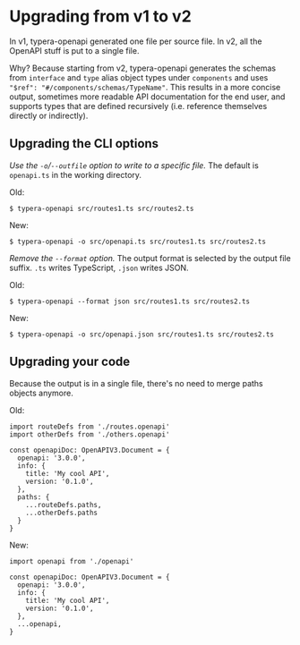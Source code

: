 # Upgrading from v1 to v2

In v1, typera-openapi generated one file per source file. In v2, all the OpenAPI
stuff is put to a single file.

Why? Because starting from v2, typera-openapi generates the schemas from
`interface` and `type` alias object types under `components` and uses
`"$ref": "#/components/schemas/TypeName"`. This results in a more concise
output, sometimes more readable API documentation for the end user, and supports
types that are defined recursively (i.e. reference themselves directly or
indirectly).

## Upgrading the CLI options

_Use the `-o`/`--outfile` option to write to a specific file._ The default is
`openapi.ts` in the working directory.

Old:

```
$ typera-openapi src/routes1.ts src/routes2.ts
```

New:

```
$ typera-openapi -o src/openapi.ts src/routes1.ts src/routes2.ts
```

_Remove the `--format` option._ The output format is selected by the output file
suffix. `.ts` writes TypeScript, `.json` writes JSON.

Old:

```
$ typera-openapi --format json src/routes1.ts src/routes2.ts
```

New:

```
$ typera-openapi -o src/openapi.json src/routes1.ts src/routes2.ts
```

## Upgrading your code

Because the output is in a single file, there's no need to merge paths objects
anymore.

Old:

```
import routeDefs from './routes.openapi'
import otherDefs from './others.openapi'

const openapiDoc: OpenAPIV3.Document = {
  openapi: '3.0.0',
  info: {
    title: 'My cool API',
    version: '0.1.0',
  },
  paths: {
    ...routeDefs.paths,
    ...otherDefs.paths
  }
}
```

New:

```
import openapi from './openapi'

const openapiDoc: OpenAPIV3.Document = {
  openapi: '3.0.0',
  info: {
    title: 'My cool API',
    version: '0.1.0',
  },
  ...openapi,
}
```
